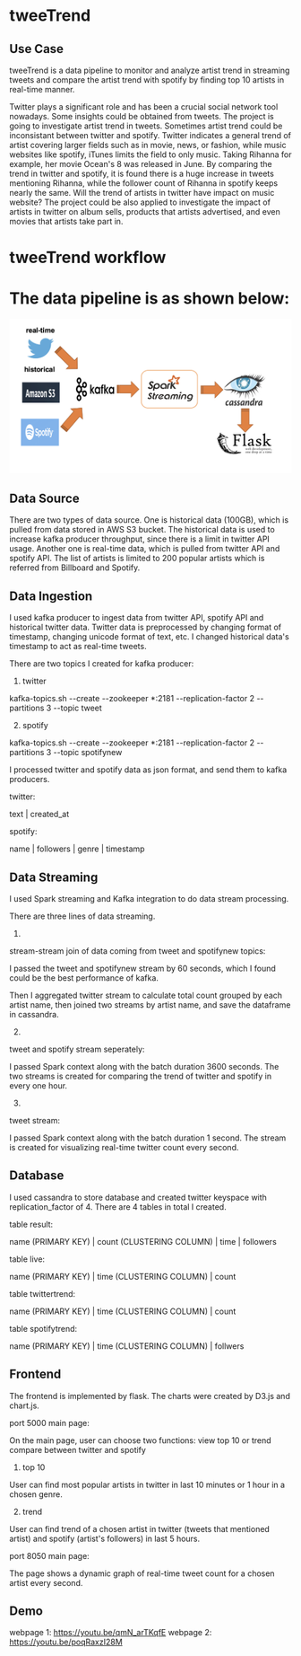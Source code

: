 tweeTrend
======================================

## Use Case

tweeTrend is a data pipeline to monitor and analyze artist trend in streaming tweets and compare the artist trend with spotify by finding top 10 artists in real-time manner. 
 
Twitter plays a significant role and has been a crucial social network tool nowadays. Some insights could be obtained from tweets. The project is going to investigate artist trend in tweets. Sometimes artist trend could be inconsistant between twitter and spotify. Twitter indicates a general trend of artist covering larger fields such as in movie, news, or fashion, while music websites like spotify, iTunes limits the field to only music. Taking Rihanna for example, her movie Ocean's 8 was released in June. By comparing the trend in twitter and spotify, it is found there is a huge increase in tweets mentioning Rihanna, while the follower count of Rihanna in spotify keeps nearly the same. Will the trend of artists in twitter have impact on music website? The project could be also applied to investigate the impact of artists in twitter on album sells, products that artists advertised, and even movies that artists take part in. 

# tweeTrend workflow
 # The data pipeline is as shown below:
![pipeline](/data/data-pipeline.png?raw=true "pipeline")

## Data Source

There are two types of data source. One is historical data (100GB), which is pulled from data stored in AWS S3 bucket. The historical data is used to increase kafka producer throughput, since there is a limit in twitter API usage. Another one is real-time data, which is pulled from twitter API and spotify API. The list of artists is limited to 200 popular artists which is referred from Billboard and Spotify.  


## Data Ingestion

I used kafka producer to ingest data from twitter API, spotify API and historical twitter data. Twitter data is preprocessed by changing format of timestamp, changing unicode format of text, etc.  I changed historical data's timestamp to act as real-time tweets.

There are two topics I created for kafka producer:

1. twitter

kafka-topics.sh --create --zookeeper *:2181 --replication-factor 2 --partitions 3 --topic tweet

2. spotify

kafka-topics.sh --create --zookeeper *:2181 --replication-factor 2 --partitions 3 --topic spotifynew

I processed twitter and spotify data as json format, and send them to kafka producers. 

twitter:

text  | created_at

spotify:

name  |  followers  |   genre   |   timestamp


## Data Streaming

I used Spark streaming and Kafka integration to do data stream processing.

There are three lines of data streaming.

1.

stream-stream join of data coming from tweet and spotifynew topics:

I passed the tweet and spotifynew stream by 60 seconds, which I found could be the best performance of kafka.

Then I aggregated twitter stream to calculate total count grouped by each artist name, then joined two streams by artist name, and save the dataframe in cassandra. 

2. 

tweet and spotify stream seperately:

I passed Spark context along with the batch duration 3600 seconds. The two streams is created for comparing the trend of twitter and spotify in every one hour.

3.

tweet stream:

I passed Spark context along with the batch duration 1 second. The stream is created for visualizing real-time twitter count every second.

## Database

I used cassandra to store database and created twitter keyspace with replication_factor of 4. There are 4 tables in total I created.

table result:

name (PRIMARY KEY)  |  count (CLUSTERING COLUMN) |  time  |  followers

table live:

name (PRIMARY KEY)  |  time (CLUSTERING COLUMN) |  count 

table twittertrend:

name (PRIMARY KEY)  |  time (CLUSTERING COLUMN) |  count

table spotifytrend:

name (PRIMARY KEY)  |  time (CLUSTERING COLUMN) |  follwers

## Frontend

The frontend is implemented by flask. The charts were created by D3.js and chart.js.

port 5000 main page:

On the main page, user can choose two functions: view top 10  or trend compare between twitter and spotify

1. top 10

User can find most popular artists in twitter in last 10 minutes or 1 hour in a chosen genre.

2. trend

User can find trend of a chosen artist in twitter (tweets that mentioned artist) and spotify (artist's followers) in last 5 hours.

port 8050 main page:

The page shows a dynamic graph of real-time tweet count for a chosen artist every second.

## Demo

webpage 1: https://youtu.be/qmN_arTKqfE
webpage 2: https://youtu.be/poqRaxzI28M


